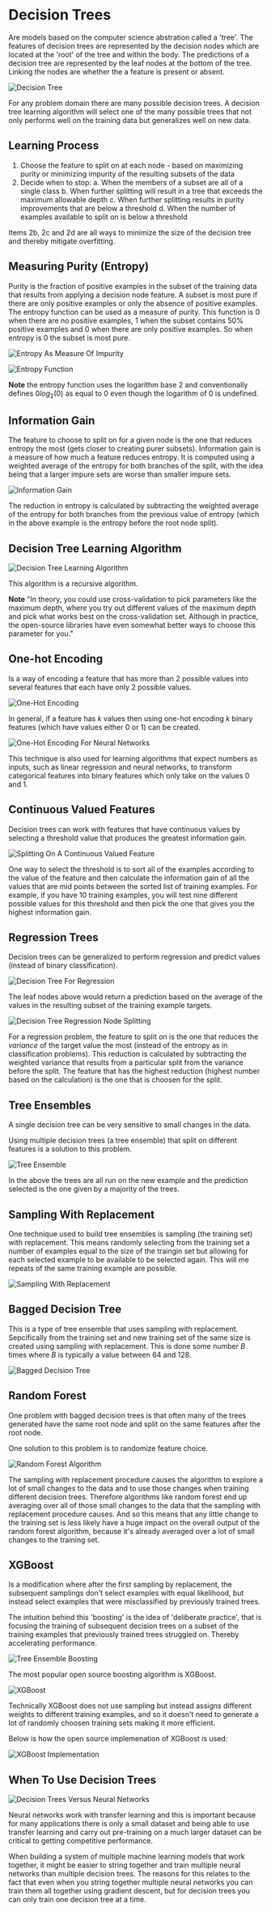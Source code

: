 # Decision Trees

Are models based on the computer science abstration called a 'tree'. The features of decision trees are represented by the decision nodes which are located at the 'root' of the tree and within the body. The predictions of a decision tree are represented by the leaf nodes at the bottom of the tree. Linking the nodes are whether the a feature is present or absent.

![Decision Tree](/DecisionTree.PNG 'Decision tree')

For any problem domain there are many possible decision trees. A decision tree learning algorithm will select one of the many possible trees that not only performs well on the training data but generalizes well on new data.

## Learning Process

1. Choose the feature to split on at each node - based on maximizing purity or minimizing impurity of the resulting subsets of the data
2. Decide when to stop:
   a. When the members of a subset are all of a single class
   b. When further splitting will result in a tree that exceeds the maximum allowable depth
   c. When further splitting results in purity improvements that are below a threshold
   d. When the number of examples available to split on is below a threshold

Items 2b, 2c and 2d are all ways to minimize the size of the decision tree and thereby mitigate overfitting.

## Measuring Purity (Entropy)

Purity is the fraction of positive examples in the subset of the training data that results from applying a decision node feature. A subset is most pure if there are only positive examples or only the absence of positive examples. The entropy function can be used as a measure of purity. This function is 0 when there are no positive examples, 1 when the subset contains 50% positive examples and 0 when there are only positive examples. So when entropy is 0 the subset is most pure.

![Entropy As Measure Of Impurity](/EntropyAsImpurityMeasure.PNG 'Entropy as a measure of impurity')

![Entropy Function](/EntropyFunction.PNG 'Entropy function')

**Note** the entropy function uses the logarithm base 2 and conventionally defines $0log_2(0)$ as equal to 0 even though the logarithm of 0 is undefined.

## Information Gain

The feature to choose to split on for a given node is the one that reduces entropy the most (gets closer to creating purer subsets). Information gain is a measure of how much a feature reduces entropy. It is computed using a weighted average of the entropy for both branches of the split, with the idea being that a larger impure sets are worse than smaller impure sets.

![Information Gain](/InformationGain.PNG 'Information gain')

The reduction in entropy is calculated by subtracting the weighted average of the entropy for both branches from the previous value of entropy (which in the above example is the entropy before the root node split).

## Decision Tree Learning Algorithm

![Decision Tree Learning Algorithm](/DecisionTreeLearningAlgorithm.PNG 'Decision tree learning algorithm')

This algorithm is a recursive algorithm.

**Note** "In theory, you could use cross-validation to pick parameters like the maximum depth, where you try out different values of the maximum depth and pick what works best on the cross-validation set. Although in practice, the open-source libraries have even somewhat better ways to choose this parameter for you."

## One-hot Encoding

Is a way of encoding a feature that has more than 2 possible values into several features that each have only 2 possible values.

![One-Hot Encoding](/OneHotEncoding.PNG 'One-hot encoding')

In general, if a feature has $k$ values then using one-hot encoding $k$ binary features (which have values either 0 or 1) can be created.

![One-Hot Encoding For Neural Networks](/OneHotEncodingForNN.PNG 'One-hot encoding for neural networks')

This technique is also used for learning algorithms that expect numbers as inputs, such as linear regression and neural networks, to transform categorical features into binary features which only take on the values 0 and 1.

## Continuous Valued Features

Decision trees can work with features that have continuous values by selecting a threshold value that produces the greatest information gain.

![Splitting On A Continuous Valued Feature](/DecisionTreeNodeContValueFeature.PNG 'Splitting on a continuous valued feature')

One way to select the threshold is to sort all of the examples according to the value of the feature and then calculate the information gain of all the values that are mid points between the sorted list of training examples. For example, if you have 10 training examples, you will test nine different possible values for this threshold and then pick the one that gives you the highest information gain.

## Regression Trees

Decision trees can be generalized to perform regression and predict values (instead of binary classification).

![Decision Tree For Regression](/DecisionTreeRegression.PNG 'Decision tree for regression')

The leaf nodes above would return a prediction based on the average of the values in the resulting subset of the training example targets.

![Decision Tree Regression Node Splitting](/DecisionTreeRegressionSplitting.PNG 'Splitting on  a node in a regression decision tree')

For a regression problem, the feature to split on is the one that reduces the _variance_ of the target value the most (instead of the entropy as in classification problems). This reduction is calculated by subtracting the weighted variance that results from a particular split from the variance before the split. The feature that has the highest reduction (highest number based on the calculation) is the one that is choosen for the split.

## Tree Ensembles

A single decision tree can be very sensitive to small changes in the data.

Using multiple decision trees (a tree ensemble) that split on different features is a solution to this problem.

![Tree Ensemble](/TreeEnsemble.PNG 'Tree ensemble')

In the above the trees are all run on the new example and the prediction selected is the one given by a majority of the trees.

## Sampling With Replacement

One technique used to build tree ensembles is sampling (the training set) with replacement. This means randomly selecting from the training set a number of examples equal to the size of the traingin set but allowing for each selected example to be available to be selected again. This will me repeats of the same training example are possible.

![Sampling With Replacement](/SamplingWithReplacement.PNG 'Sampling with replacement')

## Bagged Decision Tree

This is a type of tree ensemble that uses sampling with replacement. Sepcifically from the training set and new training set of the same size is created using sampling with replacement. This is done some number $B$ times where $B$ is typically a value between 64 and 128.

![Bagged Decision Tree](/BaggedDecisionTree.PNG 'Bagged decision tree')

## Random Forest

One problem with bagged decision trees is that often many of the trees generated have the same root node and split on the same features after the root node.

One solution to this problem is to randomize feature choice.

![Random Forest Algorithm](/RandomForestAlgorithm.PNG 'Random forest algorithm')

The sampling with replacement procedure
causes the algorithm to explore a lot of small changes to the data and to use those changes when training different decision trees. Therefore algorithms like random forest end up averaging over all of those small changes to the data that the sampling with replacement procedure causes. And so this means that any little change to the training set is less likely have a huge impact on
the overall output of the random forest algorithm, because it's already averaged over a lot of small changes to the training set.

## XGBoost

Is a modification where after the first sampling by replacement, the subsequent samplings don't select examples with equal likelihood, but instead select examples that were misclassified by previously trained trees.

The intuition behind this 'boosting' is the idea of 'deliberate practice', that is focusing the training of subsequent decision trees on a subset of the training examples that previously trained trees struggled on. Thereby accelerating performance.

![Tree Ensemble Boosting](/TreeEnsembleBoosting.PNG 'Boosting to create a tree ensemble')

The most popular open source boosting algorithm is XGBoost.

![XGBoost](/XGBoost.PNG 'XGBoost')

Technically XGBoost does not use sampling but instead assigns different weights to different training examples, and so it doesn't need to generate a lot of randomly choosen training sets making it more efficient.

Below is how the open source implemenation of XGBoost is used:

![XGBoost Implementation](/XGBoostImpl.PNG 'XGBoost implementation using open source library')

## When To Use Decision Trees

![Decision Trees Versus Neural Networks](/DecisionTreesVsNeuralNetworks.PNG 'Decision trees versus neural networks')

Neural networks work with transfer learning and this is important because for many applications there is only a small dataset and being able to use transfer learning and carry out pre-training on a much larger dataset can be critical to getting competitive performance.

When building a system of multiple machine learning models that work together, it might be easier to string together and train multiple neural networks than multiple decision trees. The reasons for this relates to the fact that even when you string together multiple neural networks you can train them all together using gradient descent, but for decision trees you can only train one decision tree at a time.

